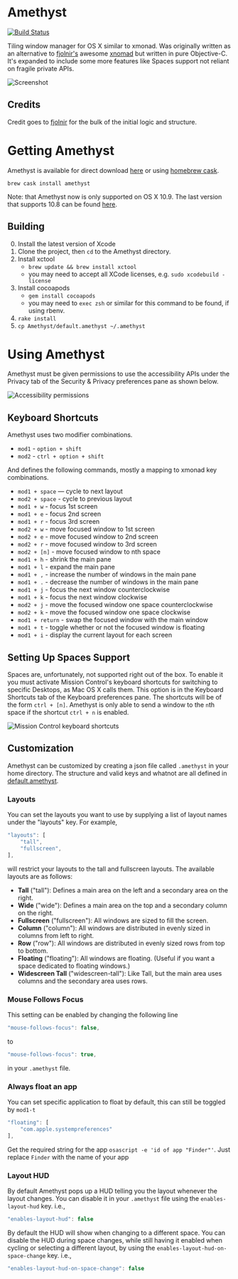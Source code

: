 Amethyst
========

[![Build Status](https://travis-ci.org/ianyh/Amethyst.png?branch=master)](https://travis-ci.org/ianyh/Amethyst)

Tiling window manager for OS X similar to xmonad. Was originally written as an
alternative to [fjolnir's](https://github.com/fjolnir) awesome
[xnomad](https://github.com/fjolnir/xnomad) but written in pure
Objective-C. It's expanded to include some more features like Spaces support not
reliant on fragile private APIs.

![Screenshot](http://ianyh.com/amethyst/images/screenshot-small.png)

Credits
-------

Credit goes to [fjolnir](https://github.com/fjolnir) for the bulk of the initial
logic and structure.

Getting Amethyst
================

Amethyst is available for direct download [here](http://ianyh.com/amethyst/versions/Amethyst-0.8.5.zip) or using [homebrew cask](https://github.com/phinze/homebrew-cask).

```
brew cask install amethyst
```

Note: that Amethyst now is only supported on OS X 10.9. The last version that supports 10.8 can be found [here](http://ianyh.com/amethyst/versions/Amethyst-0.8.2.zip).

Building
--------

0. Install the latest version of Xcode
1. Clone the project, then `cd` to the Amethyst directory.
2. Install xctool
    - `brew update && brew install xctool`
    - you may need to accept all XCode licenses, e.g. `sudo xcodebuild -license`
3. Install cocoapods
    - `gem install cocoapods`
    - you may need to `exec zsh` or similar for this command to be found, if using rbenv.
7. `rake install`
8. `cp Amethyst/default.amethyst ~/.amethyst`

Using Amethyst
==============

Amethyst must be given permissions to use the accessibility APIs under the Privacy tab of the Security & Privacy preferences pane as shown below.

![Accessibility permissions](http://ianyh.com/amethyst/images/accessibility-window.png)

Keyboard Shortcuts
------------------

Amethyst uses two modifier combinations.

* `mod1` - `option + shift`
* `mod2` - `ctrl + option + shift`

And defines the following commands, mostly a mapping to xmonad key combinations.

* `mod1 + space` — cycle to next layout
* `mod2 + space` - cycle to previous layout
* `mod1 + w` - focus 1st screen
* `mod1 + e` - focus 2nd screen
* `mod1 + r` - focus 3rd screen
* `mod2 + w` - move focused window to 1st screen
* `mod2 + e` - move focused window to 2nd screen
* `mod2 + r` - move focused window to 3rd screen
* `mod2 + [n]` - move focused window to nth space
* `mod1 + h` - shrink the main pane
* `mod1 + l` - expand the main pane
* `mod1 + ,` - increase the number of windows in the main pane
* `mod1 + .` - decrease the number of windows in the main pane
* `mod1 + j` - focus the next window counterclockwise
* `mod1 + k` - focus the next window clockwise
* `mod2 + j` - move the focused window one space counterclockwise
* `mod2 + k` - move the focused window one space clockwise
* `mod1 + return` - swap the focused window with the main window
* `mod1 + t` - toggle whether or not the focused window is floating
* `mod1 + i` - display the current layout for each screen

Setting Up Spaces Support
-------------------------

Spaces are, unfortunately, not supported right out of the box. To enable it you
must activate Mission Control's keyboard shortcuts for switching to specific
Desktops, as Mac OS X calls them. This option is in the Keyboard Shortcuts tab
of the Keyboard preferences pane. The shortcuts will be of the form `ctrl +
[n]`. Amethyst is only able to send a window to the `n`th space if the shortcut
`ctrl + n` is enabled.

![Mission Control keyboard shortcuts](http://ianyh.com/amethyst/images/missioncontrol-shortcuts.png)

Customization
-------------

Amethyst can be customized by creating a json file called `.amethyst` in your home directory. The structure and valid keys and whatnot are all defined in [default.amethyst](Amethyst/default.amethyst).

### Layouts

You can set the layouts you want to use by supplying a list of layout names under the "layouts" key. For example,

```js
"layouts": [
    "tall",
    "fullscreen",
],
```
will restrict your layouts to the tall and fullscreen layouts. The available layouts are as follows:

* **Tall** ("tall"): Defines a main area on the left and a secondary area on the right.
* **Wide** ("wide"): Defines a main area on the top and a secondary column on the right.
* **Fullscreen** ("fullscreen"): All windows are sized to fill the screen.
* **Column** ("column"): All windows are distributed in evenly sized in columns from left to right.
* **Row** ("row"): All windows are distributed in evenly sized rows from top to bottom.
* **Floating** ("floating"): All windows are floating. (Useful if you want a space dedicated to floating windows.)
* **Widescreen Tall** ("widescreen-tall"): Like Tall, but the main area uses columns and the secondary area uses rows.

### Mouse Follows Focus

This setting can be enabled by changing the following line

```js
"mouse-follows-focus": false,
```

to

```js
"mouse-follows-focus": true,
```

in your `.amethyst` file.


### Always float an app

You can set specific application to float by default, this can still be toggled by `mod1-t`

```js
"floating": [
    "com.apple.systempreferences"
],
```

Get the required string for the app `osascript -e 'id of app "Finder"'`. Just replace `Finder` with the name of your app

### Layout HUD

By default Amethyst pops up a HUD telling you the layout whenever the layout changes. You can disable it in your `.amethyst` file using the `enables-layout-hud` key. i.e.,

```js
"enables-layout-hud": false
```

By default the HUD will show when changing to a different space. You can disable the HUD during space changes, while still having it enabled when cycling or selecting a different layout, by using the `enables-layout-hud-on-space-change` key. i.e.,

```js
"enables-layout-hud-on-space-change": false
```
